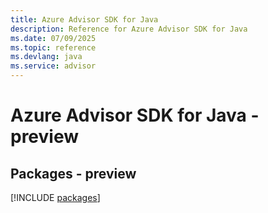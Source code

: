 ```yaml
---
title: Azure Advisor SDK for Java
description: Reference for Azure Advisor SDK for Java
ms.date: 07/09/2025
ms.topic: reference
ms.devlang: java
ms.service: advisor
---
```

# Azure Advisor SDK for Java - preview
## Packages - preview
[!INCLUDE [packages](advisor-index.md)]